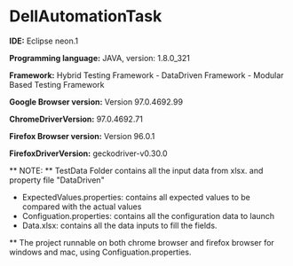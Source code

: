 # DellAutomationTask
 
**IDE:** Eclipse neon.1

**Programming language:** JAVA, version: 1.8.0_321 

**Framework:** Hybrid Testing Framework - DataDriven Framework - Modular Based Testing Framework

**Google Browser version:** Version 97.0.4692.99

**ChromeDriverVersion:** 97.0.4692.71

**Firefox Browser version:** Version 96.0.1

**FirefoxDriverVersion:** geckodriver-v0.30.0

** NOTE:
** TestData Folder contains all the input data from xlsx. and property file "DataDriven"

- ExpectedValues.properties: contains all expected values to be compared with the actual values
- Configuation.properties: contains all the configuration data to launch
- Data.xlsx: contains all the data inputs to fill the fields.

** The project runnable on both chrome browser and firefox browser for windows and mac, using Configuation.properties.
